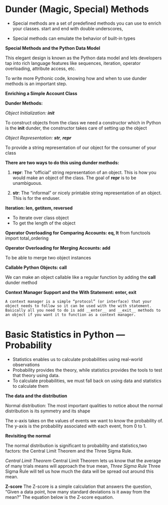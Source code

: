 # Dunder (Magic, Special) Methods
- Special methods are a set of predefined methods you can use to enrich your classes.
    start and end with double underscores,

- Special methods can emulate the behavior of built-in types

**Special Methods and the Python Data Model**

This elegant design is known as the Python data model and lets developers tap into rich language features like sequences, iteration, operator overloading, attribute access, etc.

To write more Pythonic code, knowing how and when to use dunder methods is an important step.

**Enriching a Simple Account Class**

**Dunder Methods:**

*Object Initialization: __init__*

To construct objects from the class we need a constructor which in Python is the __init__ dunder, the constructor takes care of setting up the object

*Object Representation: __str__, __repr__*

To provide a string representation of our object for the consumer of your class

**There are two ways to do this using dunder methods:**
1. __repr__: The “official” string representation of an object. This is how you would make an object of the class. The goal of __repr__ is to be unambiguous.

2. __str__: The “informal” or nicely printable string representation of an object. This is for the enduser.

**Iteration: __len__, __getitem__, __reversed__**

- To iterate over class object
- To get the length of the object

**Operator Overloading for Comparing Accounts: __eq__, __lt__**
    from functools import total_ordering

**Operator Overloading for Merging Accounts: __add__**

To be able to merge two object instances

**Callable Python Objects: __call__**

We can make an object callable like a regular function by adding the __call__ dunder method

**Context Manager Support and the With Statement: __enter__, __exit__**

    A context manager is a simple “protocol” (or interface) that your object needs to follow so it can be used with the with statement. Basically all you need to do is add __enter__ and __exit__ methods to an object if you want it to function as a context manager.

# Basic Statistics in Python — Probability

- Statistics enables us to calculate probabilities using real-world observations
- Probability provides the theory, while statistics provides the tools to test that theory using data.
- To calculate probabilities, we must fall back on using data and statistics to calculate them

**The data and the distribution** 

Normal distribution: The most important qualities to notice about the normal distribution is its symmetry and its shape

The x-axis takes on the values of events we want to know the probability of. The y-axis is the probability associated with each event, from 0 to 1.

**Revisiting the normal**

The normal distribution is significant to probability and statistics,two factors: the Central Limit Theorem and the Three Sigma Rule.

*Central Limit Theorem*
Central Limit Theorem lets us know that the average of many trials means will approach the true mean, 
*Three Sigma Rule*
Three Sigma Rule will tell us how much the data will be spread out around this mean.

**Z-score**
The Z-score is a simple calculation that answers the question, “Given a data point, how many standard deviations is it away from the mean?” The equation below is the Z-score equation.